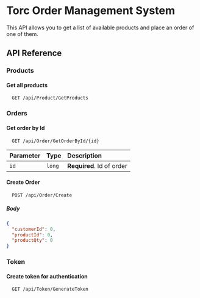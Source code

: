
# Torc Order Management System

This API allows you to get a list of available products and place an order of one of them.




## API Reference

### Products
#### Get all products

```http
  GET /api/Product/GetProducts
```


### Orders
#### Get order by Id

```http
  GET /api/Order/GetOrderById/{id}
```

| Parameter | Type     | Description                       |
| :-------- | :------- | :-------------------------------- |
| `id`      | `long` | **Required**. Id of order |

#### Create Order

```http
  POST /api/Order/Create
```

##### Body
```json
{
  "customerId": 0,
  "productId": 0,
  "productQty": 0
}

```


### Token
#### Create token for authentication

```http
  GET /api/Token/GenerateToken
```


